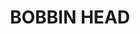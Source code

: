 ---
lastmod: '2025-04-06T06:05:20+00:00'
latitude: -33.735222
layout: suburb
longitude: 151.123716
postcode: '2074'
state: NSW
title: BOBBIN HEAD
url: /nsw/bobbin-head/
---